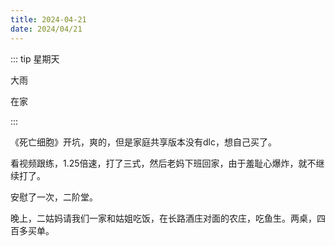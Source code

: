 ```yaml
---
title: 2024-04-21
date: 2024/04/21
---
```


::: tip
星期天

大雨

在家

:::

《死亡细胞》开坑，爽的，但是家庭共享版本没有dlc，想自己买了。

看视频跟练，1.25倍速，打了三式，然后老妈下班回家，由于羞耻心爆炸，就不继续打了。

安慰了一次，二阶堂。

晚上，二姑妈请我们一家和姑姐吃饭，在长路酒庄对面的农庄，吃鱼生。两桌，四百多买单。